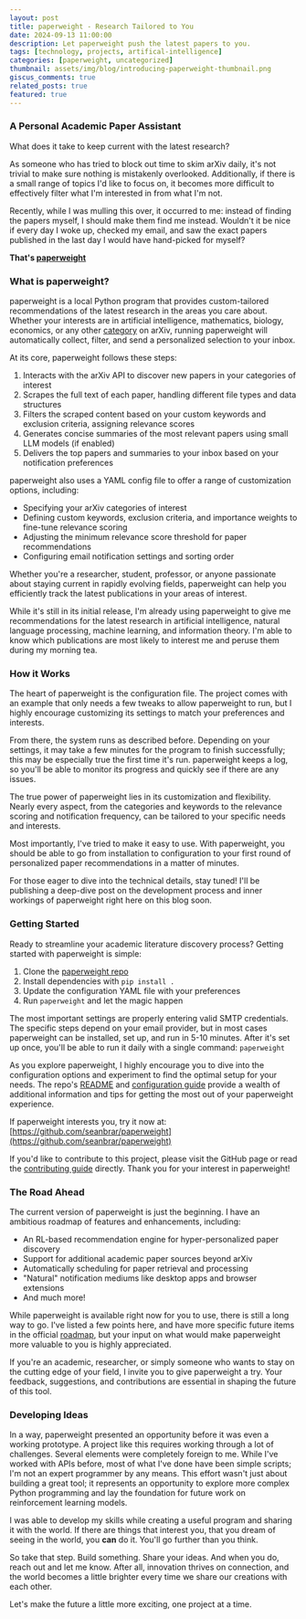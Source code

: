 ```yaml
---
layout: post
title: paperweight - Research Tailored to You
date: 2024-09-13 11:00:00
description: Let paperweight push the latest papers to you.
tags: [technology, projects, artifical-intelligence]
categories: [paperweight, uncategorized]
thumbnail: assets/img/blog/introducing-paperweight-thumbnail.png
giscus_comments: true
related_posts: true
featured: true
---
```


### A Personal Academic Paper Assistant

What does it take to keep current with the latest research?

As someone who has tried to block out time to skim arXiv daily, it's not trivial to make sure nothing is mistakenly overlooked. Additionally, if there is a small range of topics I'd like to focus on, it becomes more difficult to effectively filter what I'm interested in from what I'm not.

Recently, while I was mulling this over, it occurred to me: instead of finding the papers myself, I should make them find me instead. Wouldn't it be nice if every day I woke up, checked my email, and saw the exact papers published in the last day I would have hand-picked for myself?

**That's [paperweight](https://github.com/seanbrar/paperweight)**

### What is paperweight?

paperweight is a local Python program that provides custom-tailored recommendations of the latest research in the areas you care about. Whether your interests are in artificial intelligence, mathematics, biology, economics, or any other [category](https://arxiv.org/category_taxonomy) on arXiv, running paperweight will automatically collect, filter, and send a personalized selection to your inbox.

At its core, paperweight follows these steps:

1. Interacts with the arXiv API to discover new papers in your categories of interest
2. Scrapes the full text of each paper, handling different file types and data structures
3. Filters the scraped content based on your custom keywords and exclusion criteria, assigning relevance scores
4. Generates concise summaries of the most relevant papers using small LLM models (if enabled)
5. Delivers the top papers and summaries to your inbox based on your notification preferences

paperweight also uses a YAML config file to offer a range of customization options, including:

- Specifying your arXiv categories of interest
- Defining custom keywords, exclusion criteria, and importance weights to fine-tune relevance scoring
- Adjusting the minimum relevance score threshold for paper recommendations
- Configuring email notification settings and sorting order

Whether you're a researcher, student, professor, or anyone passionate about staying current in rapidly evolving fields, paperweight can help you efficiently track the latest publications in your areas of interest.

While it's still in its initial release, I'm already using paperweight to give me recommendations for the latest research in artificial intelligence, natural language processing, machine learning, and information theory. I'm able to know which publications are most likely to interest me and peruse them during my morning tea.

### How it Works

The heart of paperweight is the configuration file. The project comes with an example that only needs a few tweaks to allow paperweight to run, but I highly encourage customizing its settings to match your preferences and interests.

From there, the system runs as described before. Depending on your settings, it may take a few minutes for the program to finish successfully; this may be especially true the first time it's run. paperweight keeps a log, so you'll be able to monitor its progress and quickly see if there are any issues.

The true power of paperweight lies in its customization and flexibility. Nearly every aspect, from the categories and keywords to the relevance scoring and notification frequency, can be tailored to your specific needs and interests.

Most importantly, I've tried to make it easy to use. With paperweight, you should be able to go from installation to configuration to your first round of personalized paper recommendations in a matter of minutes.

For those eager to dive into the technical details, stay tuned! I'll be publishing a deep-dive post on the development process and inner workings of paperweight right here on this blog soon.

### Getting Started

Ready to streamline your academic literature discovery process? Getting started with paperweight is simple:

1. Clone the [paperweight repo](https://github.com/seanbrar/paperweight)
2. Install dependencies with `pip install .`
3. Update the configuration YAML file with your preferences
4. Run `paperweight` and let the magic happen

The most important settings are properly entering valid SMTP credentials. The specific steps depend on your email provider, but in most cases paperweight can be installed, set up, and run in 5-10 minutes. After it's set up once, you'll be able to run it daily with a single command: `paperweight`

As you explore paperweight, I highly encourage you to dive into the configuration options and experiment to find the optimal setup for your needs. The repo's [README](https://github.com/seanbrar/paperweight/blob/master/README.md) and [configuration guide](https://github.com/seanbrar/paperweight/blob/master/docs/CONFIGURATION.md) provide a wealth of additional information and tips for getting the most out of your paperweight experience.

If paperweight interests you, try it now at: [https://github.com/seanbrar/paperweight](https://github.com/seanbrar/paperweight)

If you'd like to contribute to this project, please visit the GitHub page or read the [contributing guide](https://github.com/seanbrar/paperweight/blob/master/docs/CONTRIBUTING.md) directly. Thank you for your interest in paperweight!

### The Road Ahead

The current version of paperweight is just the beginning. I have an ambitious roadmap of features and enhancements, including:

- An RL-based recommendation engine for hyper-personalized paper discovery
- Support for additional academic paper sources beyond arXiv
- Automatically scheduling for paper retrieval and processing
- "Natural" notification mediums like desktop apps and browser extensions
- And much more!

While paperweight is available right now for you to use, there is still a long way to go. I've listed a few points here, and have more specific future items in the official [roadmap](https://github.com/seanbrar/paperweight/blob/master/docs/ROADMAP.md), but your input on what would make paperweight more valuable to you is highly appreciated.

If you're an academic, researcher, or simply someone who wants to stay on the cutting edge of your field, I invite you to give paperweight a try. Your feedback, suggestions, and contributions are essential in shaping the future of this tool.

### Developing Ideas

In a way, paperweight presented an opportunity before it was even a working prototype. A project like this requires working through a lot of challenges. Several elements were completely foreign to me. While I've worked with APIs before, most of what I've done have been simple scripts; I'm not an expert programmer by any means. This effort wasn't just about building a great tool; it represents an opportunity to explore more complex Python programming and lay the foundation for future work on reinforcement learning models.

I was able to develop my skills while creating a useful program and sharing it with the world. If there are things that interest you, that you dream of seeing in the world, you **can** do it. You'll go further than you think.

So take that step. Build something. Share your ideas. And when you do, reach out and let me know. After all, innovation thrives on connection, and the world becomes a little brighter every time we share our creations with each other.

Let's make the future a little more exciting, one project at a time.
